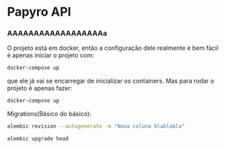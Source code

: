 # Papyro API

### AAAAAAAAAAAAAAAAAAa
O projeto está em docker, então a configuração dele realmente é bem fácil é apenas iniciar o projeto com:
```bash
docker-compose up
```

que ele já vai se encarregar de inicializar os containers. Mas para rodar o projeto é apenas fazer:
```bash
docker-compose up
```

Migrations(Básico do básico):

```bash
alembic revision --autogenerate -m "Nova coluna blablabla"
```

```bash
alembic upgrade head
```

